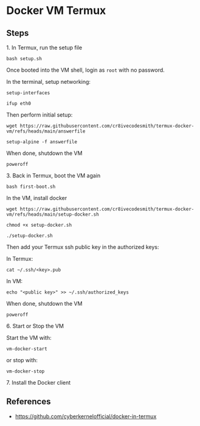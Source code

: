 # Docker VM Termux

## Steps

1\. In Termux, run the setup file

```shell
bash setup.sh
```

Once booted into the VM shell, login as `root` with no password.

In the terminal, setup networking:

```shell
setup-interfaces
```

```shell
ifup eth0
```

Then perform initial setup:

```shell
wget https://raw.githubusercontent.com/cr8ivecodesmith/termux-docker-vm/refs/heads/main/answerfile
```

```shell
setup-alpine -f answerfile
```

When done, shutdown the VM

```shell
poweroff
```

3\. Back in Termux, boot the VM again

```shell
bash first-boot.sh
```

In the VM, install docker

```shell
wget https://raw.githubusercontent.com/cr8ivecodesmith/termux-docker-vm/refs/heads/main/setup-docker.sh
```

```shell
chmod +x setup-docker.sh
```

```shell
./setup-docker.sh
```

Then add your Termux ssh public key in the authorized keys:

In Termux:

```shell
cat ~/.ssh/<key>.pub
```

In VM:

```shell
echo "<public key>" >> ~/.ssh/authorized_keys
```

When done, shutdown the VM

```shell
poweroff
```

6\. Start or Stop the VM

Start the VM with:

```shell
vm-docker-start
```

or stop with:

```shell
vm-docker-stop
```

7\. Install the Docker client


## References

- https://github.com/cyberkernelofficial/docker-in-termux
